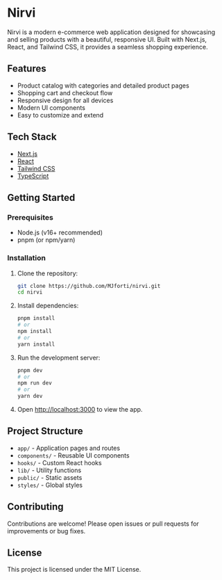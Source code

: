 # Nirvi

Nirvi is a modern e-commerce web application designed for showcasing and selling products with a beautiful, responsive UI. Built with Next.js, React, and Tailwind CSS, it provides a seamless shopping experience.

## Features
- Product catalog with categories and detailed product pages
- Shopping cart and checkout flow
- Responsive design for all devices
- Modern UI components
- Easy to customize and extend

## Tech Stack
- [Next.js](https://nextjs.org/)
- [React](https://react.dev/)
- [Tailwind CSS](https://tailwindcss.com/)
- [TypeScript](https://www.typescriptlang.org/)

## Getting Started

### Prerequisites
- Node.js (v16+ recommended)
- pnpm (or npm/yarn)

### Installation

1. Clone the repository:
   ```bash
   git clone https://github.com/MJforti/nirvi.git
   cd nirvi
   ```
2. Install dependencies:
   ```bash
   pnpm install
   # or
   npm install
   # or
   yarn install
   ```
3. Run the development server:
   ```bash
   pnpm dev
   # or
   npm run dev
   # or
   yarn dev
   ```
4. Open [http://localhost:3000](http://localhost:3000) to view the app.

## Project Structure
- `app/` - Application pages and routes
- `components/` - Reusable UI components
- `hooks/` - Custom React hooks
- `lib/` - Utility functions
- `public/` - Static assets
- `styles/` - Global styles

## Contributing
Contributions are welcome! Please open issues or pull requests for improvements or bug fixes.

## License
This project is licensed under the MIT License. 
